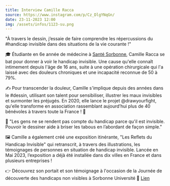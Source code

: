 ```yaml
---
title: Interview Camille Racca
source: https://www.instagram.com/p/Cz_DlgYNqGn/
date: 23-11-2023 12:00
img: /assets/infos/1123-su.png
---
```


"À travers le dessin, j’essaie de faire comprendre les répercussions du #handicap invisible dans des situations de la vie courante !"

🎓 Étudiante en 6e année de médecine à [Santé Sorbonne](https://www.instagram.com/sante_sorbonne/), Camille Racca se bat pour donner à voir le handicap invisible. Une cause qu'elle connaît intimement depuis l'âge de 16 ans, suite à une opération chirurgicale qui l'a laissé avec des douleurs chroniques et une incapacité reconnue de 50 à 79%.

✍ Pour transcender la douleur, Camille s'implique depuis des années dans le #dessin, utilisant son talent pour sensibiliser, illustrer les maux invisibles et surmonter les préjugés. En 2020, elle lance le projet @drawyourfight, qu'elle transforme en association rassemblant aujourd’hui plus de 40 bénévoles à travers toute la France ! 💪

💬 "Les gens ne se rendent pas compte du handicap parce qu'il est invisible. Pouvoir le dessiner aide à briser les tabous en l’abordant de façon simple."

🖼 Camille a également créé une exposition itinérante, "Les Reflets du Handicap Invisible" qui retranscrit, à travers des illustrations, les témoignages de personnes en situation de handicap invisible. Lancée en Mai 2023, l’exposition a déjà été installée dans dix villes en France et dans plusieurs entreprises !

👉 Découvrez son portait et son témoignage à l'occasion de la Journée de découverte des handicaps non visibles à Sorbonne Université
🔗 [Lien](https://www.sorbonne-universite.fr/portraits/camille-racca)